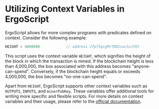 # Utilizing Context Variables in ErgoScript

ErgoScript allows for more complex programs with predicates defined on context. Consider the following example:

```scala
HEIGHT < 4000000            // address 2fp75qcgMrTNR2vuLhiJYQt
```

This script uses the context variable `HEIGHT`, which signifies the height of the block in which the transaction is mined. If the blockchain height is less than 4,000,000, the box associated with this address becomes "anyone-can-spend". Conversely, if the blockchain height equals or exceeds 4,000,000, the box becomes "no-one-can-spend".

Apart from `HEIGHT`, ErgoScript supports other context variables such as `OUTPUTS`, `INPUTS`, and `minerPubKey`. These variables offer additional tools for writing more specific and flexible scripts. For more details on context variables and their usage, please refer to the [official documentation](https://github.com/ScorexFoundation/sigmastate-interpreter/blob/develop/docs/LangSpec.md).